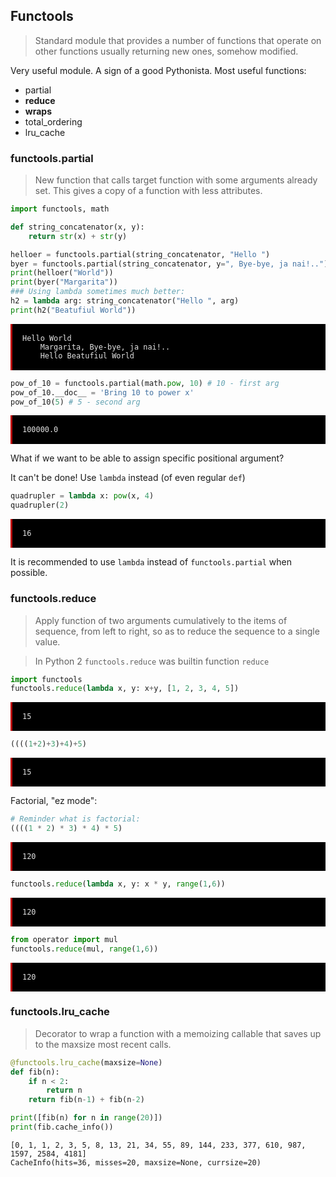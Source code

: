 ## Functools

> Standard module that provides a number of functions that operate on other functions usually returning new ones, somehow modified.

Very useful module. A sign of a good Pythonista. Most useful functions:

* partial
* **reduce**
* **wraps**
* total_ordering
* lru_cache

### functools.partial

> New function that calls target function with some arguments already set. This gives a copy of a function with less attributes.


```python
import functools, math

def string_concatenator(x, y):
    return str(x) + str(y)

helloer = functools.partial(string_concatenator, "Hello ")
byer = functools.partial(string_concatenator, y=", Bye-bye, ja nai!..")
print(helloer("World"))
print(byer("Margarita"))
### Using lambda sometimes much better:
h2 = lambda arg: string_concatenator("Hello ", arg)
print(h2("Beatufiul World"))
```

<pre class="notranslate" style="display:block; white-space: pre-wrap; padding:16px; background-color: #000;color: #e2e2e2;font-family: Hack, Consolas, Menlo, Mono, monospace;border-left: .25em solid #bc0000;"><code>Hello World
    Margarita, Bye-bye, ja nai!..
    Hello Beatufiul World</code></pre>



```python
pow_of_10 = functools.partial(math.pow, 10) # 10 - first arg
pow_of_10.__doc__ = 'Bring 10 to power x'
pow_of_10(5) # 5 - second arg
```




<pre class="notranslate" style="display:block; white-space: pre-wrap; padding:16px; background-color: #000;color: #e2e2e2;font-family: Hack, Consolas, Menlo, Mono, monospace;border-left: .25em solid #bc0000;"><code>100000.0</code></pre>



What if we want to be able to assign specific positional argument?

It can't be done! Use `lambda` instead (of even regular `def`)


```python
quadrupler = lambda x: pow(x, 4)
quadrupler(2)
```




<pre class="notranslate" style="display:block; white-space: pre-wrap; padding:16px; background-color: #000;color: #e2e2e2;font-family: Hack, Consolas, Menlo, Mono, monospace;border-left: .25em solid #bc0000;"><code>16</code></pre>



It is recommended to use `lambda` instead of `functools.partial` when possible.

### functools.reduce

> Apply function of two arguments cumulatively to the items of sequence, from left to right, so as to reduce the sequence to a single value. 

> In Python 2 `functools.reduce` was builtin function `reduce`


```python
import functools
functools.reduce(lambda x, y: x+y, [1, 2, 3, 4, 5])
```




<pre class="notranslate" style="display:block; white-space: pre-wrap; padding:16px; background-color: #000;color: #e2e2e2;font-family: Hack, Consolas, Menlo, Mono, monospace;border-left: .25em solid #bc0000;"><code>15</code></pre>




```python
((((1+2)+3)+4)+5)  
```




<pre class="notranslate" style="display:block; white-space: pre-wrap; padding:16px; background-color: #000;color: #e2e2e2;font-family: Hack, Consolas, Menlo, Mono, monospace;border-left: .25em solid #bc0000;"><code>15</code></pre>



Factorial, "ez mode":


```python
# Reminder what is factorial:
((((1 * 2) * 3) * 4) * 5)
```




<pre class="notranslate" style="display:block; white-space: pre-wrap; padding:16px; background-color: #000;color: #e2e2e2;font-family: Hack, Consolas, Menlo, Mono, monospace;border-left: .25em solid #bc0000;"><code>120</code></pre>




```python
functools.reduce(lambda x, y: x * y, range(1,6))
```




<pre class="notranslate" style="display:block; white-space: pre-wrap; padding:16px; background-color: #000;color: #e2e2e2;font-family: Hack, Consolas, Menlo, Mono, monospace;border-left: .25em solid #bc0000;"><code>120</code></pre>




```python
from operator import mul
functools.reduce(mul, range(1,6))
```




<pre class="notranslate" style="display:block; white-space: pre-wrap; padding:16px; background-color: #000;color: #e2e2e2;font-family: Hack, Consolas, Menlo, Mono, monospace;border-left: .25em solid #bc0000;"><code>120</code></pre>



### functools.lru_cache

> Decorator to wrap a function with a memoizing callable that saves up to the maxsize most recent calls. 


```python
@functools.lru_cache(maxsize=None)
def fib(n):
    if n < 2:
        return n
    return fib(n-1) + fib(n-2)

print([fib(n) for n in range(20)])
print(fib.cache_info())
```

    [0, 1, 1, 2, 3, 5, 8, 13, 21, 34, 55, 89, 144, 233, 377, 610, 987, 1597, 2584, 4181]
    CacheInfo(hits=36, misses=20, maxsize=None, currsize=20)